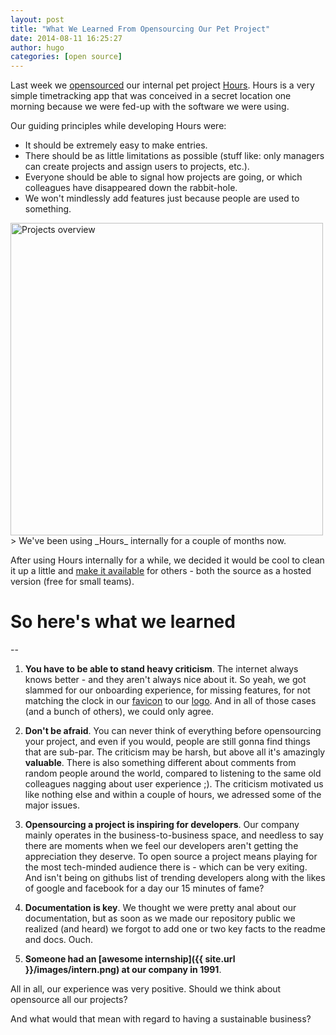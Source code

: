 ```yaml
---
layout: post
title: "What We Learned From Opensourcing Our Pet Project"
date: 2014-08-11 16:25:27
author: hugo
categories: [open source]
---
```


Last week we [opensourced](https://news.ycombinator.com/item?id=8151777) our internal pet project [Hours](https://github.com/DefactoSoftware/Hours). Hours is a very simple timetracking app that was conceived in a secret location one morning because we were fed-up with the software we were using.

Our guiding principles while developing Hours were:

* It should be extremely easy to make entries.
* There should be as little limitations as possible (stuff like: only managers can create projects and assign users to projects, etc.).
* Everyone should be able to signal how projects are going, or which colleagues have disappeared down the rabbit-hole.
* We won't mindlessly add features just because people are used to something.


<img src="http://i.imgur.com/L6cCxPd.png" width=500 alt="Projects overview" />
> We've been using _Hours_ internally for a couple of months now.

After using Hours internally for a while, we decided it would be cool to clean it up a little and [make it available](https://happyhours.io) for others - both the source as a hosted version (free for small teams).

# So here's what we learned
--

1. __You have to be able to stand heavy criticism__. The internet always knows better - and they aren't always nice about it. So yeah, we got slammed for our onboarding experience, for missing features, for not matching the clock in our [favicon](https://happyhours.io/assets/favicon-cda301768f23447b0684fc792f77e140.ico) to our [logo](https://happyhours.io/assets/logo-white-shadow-e39a142fa42f9f5985e44b06ec6cf432.png). And in all of those cases (and a bunch of others), we could only agree.

2. __Don't be afraid__. You can never think of everything before opensourcing your project, and even if you would, people are still gonna find things that are sub-par. The criticism may be harsh, but above all it's amazingly __valuable__. There is also something different about comments from random people around the world, compared to listening to the same old colleagues nagging about user experience ;). The criticism motivated us like nothing else and within a couple of hours, we adressed some of the major issues.

3. __Opensourcing a project is inspiring for developers__. Our company mainly operates in the business-to-business space, and needless to say there are moments when we feel our developers aren't getting the appreciation they deserve. To open source a project means playing for the most tech-minded audience there is - which can be very exiting. And isn't being on githubs list of trending developers along with the likes of google and facebook for a day our 15 minutes of fame?

4. __Documentation is key__. We thought we were pretty anal about our documentation, but as soon as we made our repository public we realized (and heard) we forgot to add one or two key facts to the readme and docs. Ouch.

5. __Someone had an [awesome internship]({{ site.url }}/images/intern.png) at our company in 1991__.

All in all, our experience was very positive. Should we think about opensource all our projects?

And what would that mean with regard to having a sustainable business?

